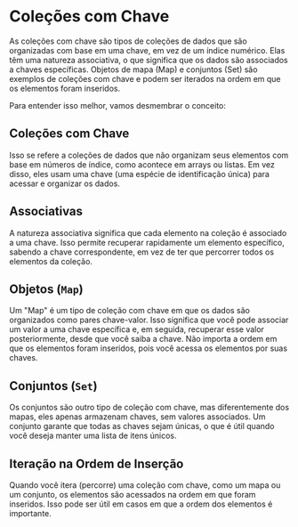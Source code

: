 # Coleções com Chave

As coleções com chave são tipos de coleções de dados que são organizadas com base em uma chave, em vez de um índice numérico. Elas têm uma natureza associativa, o que significa que os dados são associados a chaves específicas. Objetos de mapa (Map) e conjuntos (Set) são exemplos de coleções com chave e podem ser iterados na ordem em que os elementos foram inseridos.

Para entender isso melhor, vamos desmembrar o conceito:

## Coleções com Chave

Isso se refere a coleções de dados que não organizam seus elementos com base em números de índice, como acontece em arrays ou listas. Em vez disso, eles usam uma chave (uma espécie de identificação única) para acessar e organizar os dados.

## Associativas

A natureza associativa significa que cada elemento na coleção é associado a uma chave. Isso permite recuperar rapidamente um elemento específico, sabendo a chave correspondente, em vez de ter que percorrer todos os elementos da coleção.

## Objetos (`Map`)

Um "Map" é um tipo de coleção com chave em que os dados são organizados como pares chave-valor. Isso significa que você pode associar um valor a uma chave específica e, em seguida, recuperar esse valor posteriormente, desde que você saiba a chave. Não importa a ordem em que os elementos foram inseridos, pois você acessa os elementos por suas chaves.

## Conjuntos (`Set`)

Os conjuntos são outro tipo de coleção com chave, mas diferentemente dos mapas, eles apenas armazenam chaves, sem valores associados. Um conjunto garante que todas as chaves sejam únicas, o que é útil quando você deseja manter uma lista de itens únicos.

## Iteração na Ordem de Inserção

Quando você itera (percorre) uma coleção com chave, como um mapa ou um conjunto, os elementos são acessados na ordem em que foram inseridos. Isso pode ser útil em casos em que a ordem dos elementos é importante.

